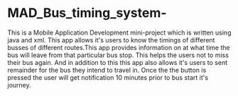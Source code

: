 # MAD_Bus_timing_system-
This is a Mobile Application Development mini-project which is written using java and xml.
This app allows it's users to know the timings of different busses of different routes.This app provides information on at what time the bus will leave from that particular bus stop. This helps the users not to miss their bus again.
And in addition to this this app also allows it's users to sent remainder for the bus they intend to travel in. Once the the button is pressed the user will get notification 10 minutes prior to bus start it's journey.
